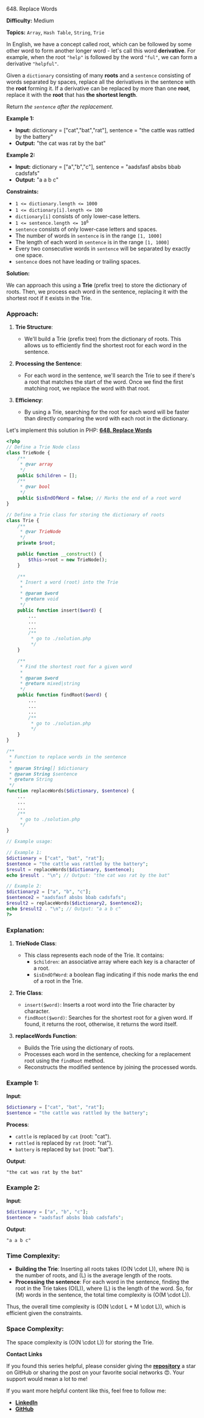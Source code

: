 648\. Replace Words

**Difficulty:** Medium

**Topics:** `Array`, `Hash Table`, `String`, `Trie`

In English, we have a concept called root, which can be followed by some other word to form another longer word - let's call this word **derivative**. For example, when the root `"help"` is followed by the word `"ful"`, we can form a derivative `"helpful"`.

Given a `dictionary` consisting of many **roots** and a `sentence` consisting of words separated by spaces, replace all the derivatives in the sentence with the **root** forming it. If a derivative can be replaced by more than one **root**, replace it with the **root** that has **the shortest length**.

Return _the `sentence` after the replacement_.

**Example 1:**

- **Input:** dictionary = ["cat","bat","rat"], sentence = "the cattle was rattled by the battery"
- **Output:** "the cat was rat by the bat"

**Example 2:**

- **Input:** dictionary = ["a","b","c"], sentence = "aadsfasf absbs bbab cadsfafs"
- **Output:** "a a b c"

**Constraints:**

- <code>1 <= dictionary.length <= 1000</code>
- <code>1 <= dictionary[i].length <= 100</code>
- <code>dictionary[i]</code> consists of only lower-case letters.
- <code>1 <= sentence.length <= 10<sup>6</sup></code>
- `sentence` consists of only lower-case letters and spaces.
- The number of words in `sentence` is in the range `[1, 1000]`
- The length of each word in `sentence` is in the range `[1, 1000]`
- Every two consecutive words in `sentence` will be separated by exactly one space.
- `sentence` does not have leading or trailing spaces.



**Solution:**

We can approach this using a **Trie** (prefix tree) to store the dictionary of roots. Then, we process each word in the sentence, replacing it with the shortest root if it exists in the Trie.

### Approach:
1. **Trie Structure**:
    - We'll build a Trie (prefix tree) from the dictionary of roots. This allows us to efficiently find the shortest root for each word in the sentence.

2. **Processing the Sentence**:
    - For each word in the sentence, we'll search the Trie to see if there's a root that matches the start of the word. Once we find the first matching root, we replace the word with that root.

3. **Efficiency**:
    - By using a Trie, searching for the root for each word will be faster than directly comparing the word with each root in the dictionary.

Let's implement this solution in PHP: **[648. Replace Words](https://github.com/mah-shamim/leet-code-in-php/tree/main/algorithms/000648-replace-words/solution.php)**

```php
<?php
// Define a Trie Node class
class TrieNode {
    /**
     * @var array
     */
    public $children = [];
    /**
     * @var bool
     */
    public $isEndOfWord = false; // Marks the end of a root word
}

// Define a Trie class for storing the dictionary of roots
class Trie {
    /**
     * @var TrieNode
     */
    private $root;

    public function __construct() {
        $this->root = new TrieNode();
    }

    /**
     * Insert a word (root) into the Trie
     *
     * @param $word
     * @return void
     */
    public function insert($word) {
        ...
        ...
        ...
        /**
         * go to ./solution.php
         */
    }

    /**
     * Find the shortest root for a given word
     *
     * @param $word
     * @return mixed|string
     */
    public function findRoot($word) {
        ...
        ...
        ...
        /**
         * go to ./solution.php
         */
    }
}

/**
 * Function to replace words in the sentence
 * 
 * @param String[] $dictionary
 * @param String $sentence
 * @return String
 */
function replaceWords($dictionary, $sentence) {
    ...
    ...
    ...
    /**
     * go to ./solution.php
     */
}

// Example usage:

// Example 1:
$dictionary = ["cat", "bat", "rat"];
$sentence = "the cattle was rattled by the battery";
$result = replaceWords($dictionary, $sentence);
echo $result . "\n"; // Output: "the cat was rat by the bat"

// Example 2:
$dictionary2 = ["a", "b", "c"];
$sentence2 = "aadsfasf absbs bbab cadsfafs";
$result2 = replaceWords($dictionary2, $sentence2);
echo $result2 . "\n"; // Output: "a a b c"
?>
```

### Explanation:

1. **TrieNode Class**:
    - This class represents each node of the Trie. It contains:
        - `$children`: an associative array where each key is a character of a root.
        - `$isEndOfWord`: a boolean flag indicating if this node marks the end of a root in the Trie.

2. **Trie Class**:
    - `insert($word)`: Inserts a root word into the Trie character by character.
    - `findRoot($word)`: Searches for the shortest root for a given word. If found, it returns the root, otherwise, it returns the word itself.

3. **replaceWords Function**:
    - Builds the Trie using the dictionary of roots.
    - Processes each word in the sentence, checking for a replacement root using the `findRoot` method.
    - Reconstructs the modified sentence by joining the processed words.

### Example 1:

**Input**:
```php
$dictionary = ["cat", "bat", "rat"];
$sentence = "the cattle was rattled by the battery";
```

**Process**:
- `cattle` is replaced by `cat` (root: "cat").
- `rattled` is replaced by `rat` (root: "rat").
- `battery` is replaced by `bat` (root: "bat").

**Output**:
```
"the cat was rat by the bat"
```

### Example 2:

**Input**:
```php
$dictionary = ["a", "b", "c"];
$sentence = "aadsfasf absbs bbab cadsfafs";
```

**Output**:
```
"a a b c"
```

### Time Complexity:
- **Building the Trie**: Inserting all roots takes \(O(N \cdot L)\), where \(N\) is the number of roots, and \(L\) is the average length of the roots.
- **Processing the sentence**: For each word in the sentence, finding the root in the Trie takes \(O(L)\), where \(L\) is the length of the word. So, for \(M\) words in the sentence, the total time complexity is \(O(M \cdot L)\).

Thus, the overall time complexity is \(O(N \cdot L + M \cdot L)\), which is efficient given the constraints.

### Space Complexity:
The space complexity is \(O(N \cdot L)\) for storing the Trie.

**Contact Links**

If you found this series helpful, please consider giving the **[repository](https://github.com/mah-shamim/leet-code-in-php)** a star on GitHub or sharing the post on your favorite social networks 😍. Your support would mean a lot to me!

If you want more helpful content like this, feel free to follow me:

- **[LinkedIn](https://www.linkedin.com/in/arifulhaque/)**
- **[GitHub](https://github.com/mah-shamim)**
    